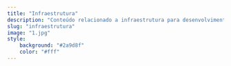 ```yaml
---
title: "Infraestrutura"
description: "Conteúdo relacionado a infraestrutura para desenvolvimento e operação."
slug: "infraestrutura"
image: "1.jpg"
style:
    background: "#2a9d8f"
    color: "#fff"
---
```

